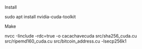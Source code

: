 Install

sudo apt install nvidia-cuda-toolkit


Make

nvcc -Iinclude -rdc=true -o cacachavecuda src/sha256_cuda.cu src/ripemd160_cuda.cu src/bitcoin_address.cu -lsecp256k1
